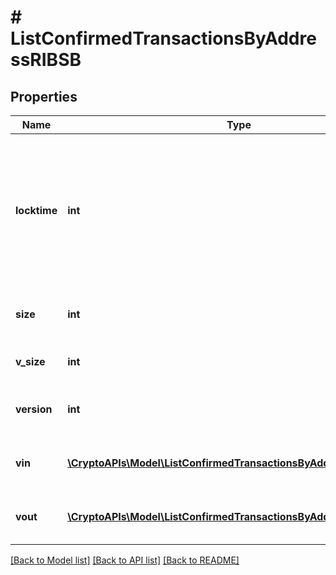 # # ListConfirmedTransactionsByAddressRIBSB

## Properties

Name | Type | Description | Notes
------------ | ------------- | ------------- | -------------
**locktime** | **int** | Represents the locktime on the transaction on the specific blockchain, i.e. the blockheight at which the transaction is valid. |
**size** | **int** | Represents the total size of this transaction. |
**v_size** | **int** | Defines the transaction&#39;s virtual size. |
**version** | **int** | Defines the version of the transaction. |
**vin** | [**\CryptoAPIs\Model\ListConfirmedTransactionsByAddressRIBSBVin[]**](ListConfirmedTransactionsByAddressRIBSBVin.md) | Represents the transaction inputs. |
**vout** | [**\CryptoAPIs\Model\ListConfirmedTransactionsByAddressRIBSBVout[]**](ListConfirmedTransactionsByAddressRIBSBVout.md) | Represents the transaction outputs. |

[[Back to Model list]](../../README.md#models) [[Back to API list]](../../README.md#endpoints) [[Back to README]](../../README.md)
